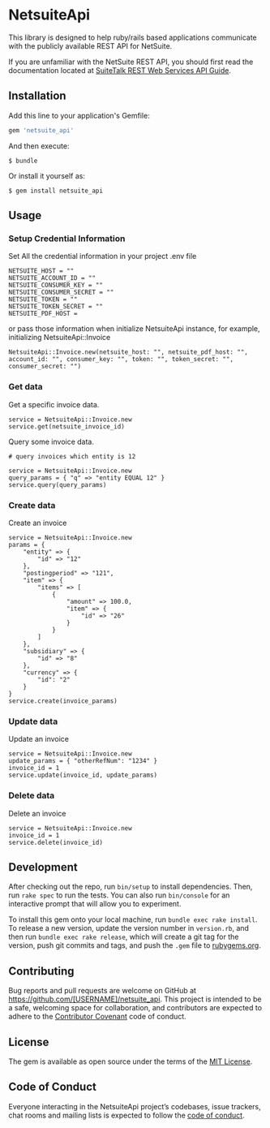# NetsuiteApi

This library is designed to help ruby/rails based applications communicate with the publicly available REST API for NetSuite.

If you are unfamiliar with the NetSuite REST API, you should first read the documentation located at [SuiteTalk REST Web Services API Guide](https://docs.oracle.com/en/cloud/saas/netsuite/ns-online-help/book_1559132836.html).

## Installation

Add this line to your application's Gemfile:

```ruby
gem 'netsuite_api'
```

And then execute:

    $ bundle

Or install it yourself as:

    $ gem install netsuite_api

## Usage

### Setup Credential Information

Set All the credential information in your project .env file
```
NETSUITE_HOST = ""
NETSUITE_ACCOUNT_ID = ""
NETSUITE_CONSUMER_KEY = ""
NETSUITE_CONSUMER_SECRET = ""
NETSUITE_TOKEN = ""
NETSUITE_TOKEN_SECRET = ""
NETSUITE_PDF_HOST =
```

or pass those information when initialize NetsuiteApi instance, for example, initializing NetsuiteApi::Invoice
```
NetsuiteApi::Invoice.new(netsuite_host: "", netsuite_pdf_host: "", account_id: "", consumer_key: "", token: "", token_secret: "", consumer_secret: "")
```

### Get data

Get a specific invoice data.
```
service = NetsuiteApi::Invoice.new
service.get(netsuite_invoice_id)
```

Query some invoice data.
```
# query invoices which entity is 12

service = NetsuiteApi::Invoice.new
query_params = { "q" => "entity EQUAL 12" }
service.query(query_params)
```

### Create data

Create an invoice
```
service = NetsuiteApi::Invoice.new
params = {
    "entity" => {
        "id" => "12"
    },
    "postingperiod" => "121",
    "item" => {
        "items" => [
            {
                "amount" => 100.0,
                "item" => {
                    "id" => "26"
                }
            }
        ]
    },
    "subsidiary" => {
        "id" => "8"
    },
    "currency" => {
        "id": "2"
    }
}
service.create(invoice_params)
```

### Update data

Update an invoice
```
service = NetsuiteApi::Invoice.new
update_params = { "otherRefNum": "1234" }
invoice_id = 1
service.update(invoice_id, update_params)
```

### Delete data

Delete an invoice
```
service = NetsuiteApi::Invoice.new
invoice_id = 1
service.delete(invoice_id)
```


## Development

After checking out the repo, run `bin/setup` to install dependencies. Then, run `rake spec` to run the tests. You can also run `bin/console` for an interactive prompt that will allow you to experiment.

To install this gem onto your local machine, run `bundle exec rake install`. To release a new version, update the version number in `version.rb`, and then run `bundle exec rake release`, which will create a git tag for the version, push git commits and tags, and push the `.gem` file to [rubygems.org](https://rubygems.org).

## Contributing

Bug reports and pull requests are welcome on GitHub at https://github.com/[USERNAME]/netsuite_api. This project is intended to be a safe, welcoming space for collaboration, and contributors are expected to adhere to the [Contributor Covenant](http://contributor-covenant.org) code of conduct.

## License

The gem is available as open source under the terms of the [MIT License](https://opensource.org/licenses/MIT).

## Code of Conduct

Everyone interacting in the NetsuiteApi project’s codebases, issue trackers, chat rooms and mailing lists is expected to follow the [code of conduct](https://github.com/[USERNAME]/netsuite_api/blob/master/CODE_OF_CONDUCT.md).
